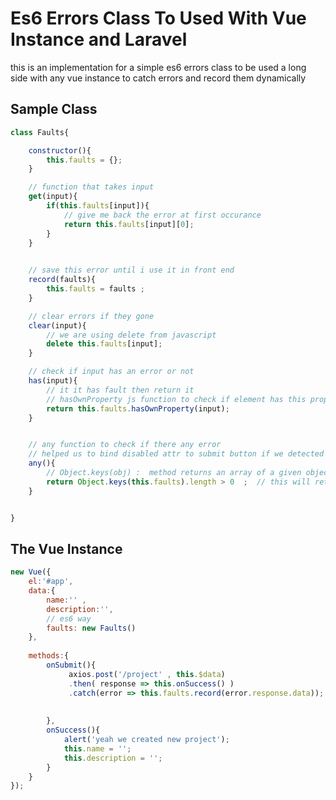 # Es6 Errors Class To Used With Vue Instance and Laravel
this is an implementation for a simple es6 errors class to be used a long side with any vue instance to catch errors and record them dynamically


## Sample Class 

```javascript
class Faults{

	constructor(){
		this.faults = {}; 
	}

	// function that takes input 
	get(input){
		if(this.faults[input]){
			// give me back the error at first occurance 
			return this.faults[input][0]; 
		}
	}

	
	// save this error until i use it in front end 
	record(faults){
		this.faults = faults ; 
	}

	// clear errors if they gone  
	clear(input){
		// we are using delete from javascript 
		delete this.faults[input]; 
	}

	// check if input has an error or not  
	has(input){
		// it it has fault then return it 
		// hasOwnProperty js function to check if element has this property or not  
		return this.faults.hasOwnProperty(input);
	}


	// any function to check if there any error 
	// helped us to bind disabled attr to submit button if we detected any errors  
	any(){
		// Object.keys(obj) :  method returns an array of a given object's own enumerable properties
		return Object.keys(this.faults).length > 0  ;  // this will return true or false  where we gonna use them in disabled bind 
	}


}
```

## The Vue Instance 

```javascript
new Vue({
	el:'#app',
	data:{
		name:'' , 
		description:'', 
		// es6 way 
		faults: new Faults()
	}, 
	 
	methods:{
		onSubmit(){
			 axios.post('/project' , this.$data) 
			 .then( response => this.onSuccess() )
			 .catch(error => this.faults.record(error.response.data));
			 	 
			  
		}, 
		onSuccess(){
			alert('yeah we created new project'); 
			this.name = ''; 
			this.description = ''; 
		}
	}  
});
```
